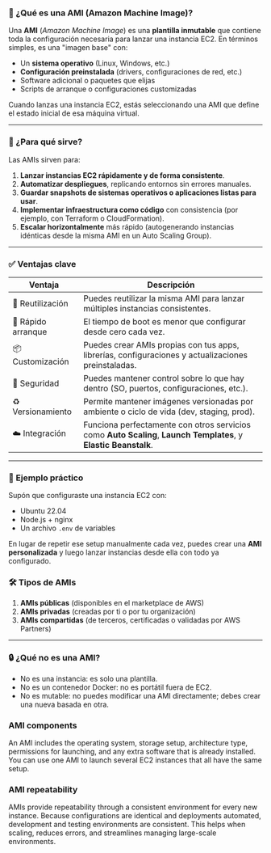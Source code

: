 ### 🧱 ¿Qué es una AMI (Amazon Machine Image)?

Una **AMI** (_Amazon Machine Image_) es una **plantilla inmutable** que contiene toda la configuración necesaria para lanzar una instancia EC2. En términos simples, es una "imagen base" con:

- Un **sistema operativo** (Linux, Windows, etc.)
- **Configuración preinstalada** (drivers, configuraciones de red, etc.)
- Software adicional o paquetes que elijas
- Scripts de arranque o configuraciones customizadas
    
Cuando lanzas una instancia EC2, estás seleccionando una AMI que define el estado inicial de esa máquina virtual.

---

### 🎯 ¿Para qué sirve?

Las AMIs sirven para:

1. **Lanzar instancias EC2 rápidamente y de forma consistente**.
2. **Automatizar despliegues**, replicando entornos sin errores manuales.
3. **Guardar snapshots de sistemas operativos o aplicaciones listas para usar**.
4. **Implementar infraestructura como código** con consistencia (por ejemplo, con Terraform o CloudFormation).
5. **Escalar horizontalmente** más rápido (autogenerando instancias idénticas desde la misma AMI en un Auto Scaling Group).
    
---
### ✅ Ventajas clave

|Ventaja|Descripción|
|---|---|
|🔄 Reutilización|Puedes reutilizar la misma AMI para lanzar múltiples instancias consistentes.|
|🚀 Rápido arranque|El tiempo de boot es menor que configurar desde cero cada vez.|
|📦 Customización|Puedes crear AMIs propias con tus apps, librerías, configuraciones y actualizaciones preinstaladas.|
|🔐 Seguridad|Puedes mantener control sobre lo que hay dentro (SO, puertos, configuraciones, etc.).|
|♻️ Versionamiento|Permite mantener imágenes versionadas por ambiente o ciclo de vida (dev, staging, prod).|
|☁️ Integración|Funciona perfectamente con otros servicios como **Auto Scaling**, **Launch Templates**, y **Elastic Beanstalk**.|

---

### 🧪 Ejemplo práctico

Supón que configuraste una instancia EC2 con:

- Ubuntu 22.04
- Node.js + nginx
- Un archivo `.env` de variables
    
En lugar de repetir ese setup manualmente cada vez, puedes crear una **AMI personalizada** y luego lanzar instancias desde ella con todo ya configurado.

### 🛠️ Tipos de AMIs

1. **AMIs públicas** (disponibles en el marketplace de AWS)
2. **AMIs privadas** (creadas por ti o por tu organización)
3. **AMIs compartidas** (de terceros, certificadas o validadas por AWS Partners)
    
---

### 🔒 ¿Qué no es una AMI?

- No es una instancia: es solo una plantilla.
- No es un contenedor Docker: no es portátil fuera de EC2.
- No es mutable: no puedes modificar una AMI directamente; debes crear una nueva basada en otra.


### AMI components

An AMI includes the operating system, storage setup, architecture type, permissions for launching, and any extra software that is already installed. You can use one AMI to launch several EC2 instances that all have the same setup.


### AMI repeatability

AMIs provide repeatability through a consistent environment for every new instance. Because configurations are identical and deployments automated, development and testing environments are consistent. This helps when scaling, reduces errors, and streamlines managing large-scale environments.